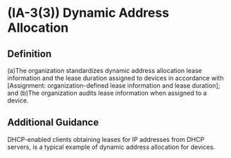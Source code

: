 
# (IA-3(3)) Dynamic Address Allocation

## Definition

(a)The organization standardizes dynamic address allocation lease information and the lease duration assigned to devices in accordance with [Assignment: organization-defined lease information and lease duration]; and
(b)The organization audits lease information when assigned to a device.

## Additional Guidance

DHCP-enabled clients obtaining leases for IP addresses from DHCP servers, is a typical example of dynamic address allocation for devices.
